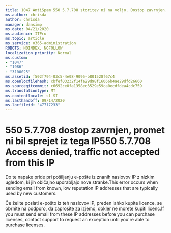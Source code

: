 ```yaml
---
title: 1047 AntiSpam 550 5.7.708 storitev ni na voljo. Dostop zavrnjen, promet ni bil sprejet iz te preiskave
ms.author: chrisda
author: chrisda
manager: dansimp
ms.date: 04/21/2020
ms.audience: ITPro
ms.topic: article
ms.service: o365-administration
ROBOTS: NOINDEX, NOFOLLOW
localization_priority: Normal
ms.custom:
- "1047"
- "1986"
- "3100025"
ms.assetid: f502f794-03c5-4e08-9095-b801528f67c4
ms.openlocfilehash: cbfef03232f14fa29d98f16066b4ae29dfd26660
ms.sourcegitcommit: c6692ce0fa1358ec3529e59ca0ecdfdea4cdc759
ms.translationtype: MT
ms.contentlocale: sl-SI
ms.lasthandoff: 09/14/2020
ms.locfileid: "47717233"
---
```

# <a name="550-57708-access-denied-traffic-not-accepted-from-this-ip"></a><span data-ttu-id="8e7c0-103">550 5.7.708 dostop zavrnjen, promet ni bil sprejet iz tega IP</span><span class="sxs-lookup"><span data-stu-id="8e7c0-103">550 5.7.708 Access denied, traffic not accepted from this IP</span></span>

<span data-ttu-id="8e7c0-104">Do te napake pride pri pošiljanju e-pošte iz znanih naslovov IP z nizkim ugledom, ki jih običajno uporabljajo nove stranke.</span><span class="sxs-lookup"><span data-stu-id="8e7c0-104">This error occurs when sending email from known, low reputation IP addresses that are typically used by new customers.</span></span>

<span data-ttu-id="8e7c0-105">Če želite poslati e-pošto iz teh naslovov IP, preden lahko kupite licence, se obrnite na podporo, da zaprosite za izjemo, dokler ne morete kupiti licenc.</span><span class="sxs-lookup"><span data-stu-id="8e7c0-105">If you must send email from these IP addresses before you can purchase licenses, contact support to request an exception until you're able to purchase licenses.</span></span>

